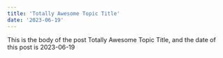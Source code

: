 ```yaml
---
title: 'Totally Awesome Topic Title'
date: '2023-06-19'
---
```


This is the body of the post Totally Awesome Topic Title, and the date of this post is 2023-06-19
